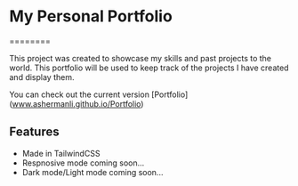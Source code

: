 # My Personal Portfolio
========

This project was created to showcase my skills and past projects to the world.  This portfolio will be used to keep track of the projects I have created and display them.  

You can check out the current version
[Portfolio] (www.ashermanli.github.io/Portfolio)

Features
--------

- Made in TailwindCSS
- Respnosive mode coming soon...
- Dark mode/Light mode coming soon...
